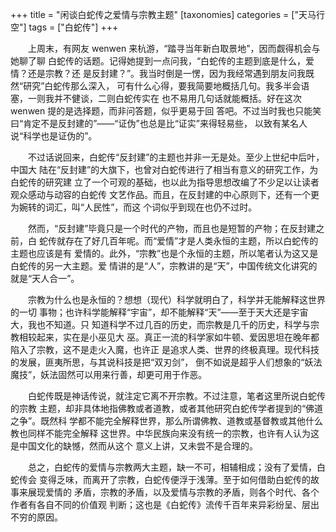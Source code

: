 +++
title = "闲谈白蛇传之爱情与宗教主题"
[taxonomies]
categories = ["天马行空"]
tags = ["白蛇传"]
+++
<!-- # 闲谈白蛇传之爱情与宗教主题 -->
<!--LINK: 2009-03-30 18:55:50 http://lymslive.blog.163.com/blog/static/842917520092306555079/ -->

<!-- 闲谈白蛇传之爱情与宗教主题 -->
<!-- 七阶子　2009-03-30 -->
　　上周末，有网友 wenwen 来杭游，“踏寻当年新白取景地”，因而觑得机会与她聊了聊
白蛇传的话题。记得她提到一点问我，“白蛇传的主题到底是什么，爱情？还是宗教？还
是反封建？”。我当时倒是一愣，因为我经常遇到朋友问我既然“研究”白蛇传那么深入，
可有什么心得，要我简要地概括几句。我多半会语塞，一则我并不健谈，二则白蛇传实在
也不易用几句话就能概括。好在这次 wenwen 提的是选择题，而非问答题，似乎更易于回
答吧。不过当时我也只能笑曰“肯定不是反封建的”——“证伪”也总是比“证实”来得轻易些，
以致有某名人说“科学也是证伪的”。

　　不过话说回来，白蛇传“反封建”的主题也并非一无是处。至少上世纪中后叶，中国大
陆在“反封建”的大旗下，也曾对白蛇传进行了相当有意义的研究工作，为白蛇传的研究建
立了一个可观的基础，也以此为指导思想改编了不少足以让读者观众感动与动容的白蛇传
文艺作品。而且，在反封建的中心原则下，还有一个更为婉转的词汇，叫“人民性”，而这
个词似乎到现在也仍不过时。
<!-- more -->

　　然而，“反封建”毕竟只是一个时代的产物，而且也是短暂的产物；在反封建之前，白
蛇传就存在了好几百年呢。而“爱情”才是人类永恒的主题，所以白蛇传的主题也应该是有
爱情的。此外，“宗教”也是个永恒的主题，所以笔者认为这又是白蛇传的另一大主题。爱
情讲的是“人”，宗教讲的是“天”，中国传统文化讲究的就是“天人合一”。

　　宗教为什么也是永恒的？想想（现代）科学就明白了，科学并无能解释这世界的一切
事物；也许科学能解释“宇宙”，却不能解释“天”——至于天大还是宇宙大，我也不知道。只
知道科学不过几百的历史，而宗教是几千的历史，科学与宗教相较起来，实在是小巫见大
巫。真正一流的科学家如牛顿、爱因思坦在晚年都陷入了宗教，这不是走火入魔，也许正
是追求人类、世界的终极真理。现代科技的发展，匪夷所思，与其说科技是把“双刃剑”，
倒不如说是超乎人们想象的“妖法魔技”，妖法固然可以用来行善，却更可用于作恶。

　　白蛇传既是神话传说，就注定它离不开宗教。不过注意，笔者这里所说白蛇传的宗教
主题，却非具体地指佛教或者道教，或者其他研究白蛇传学者提到的“佛道之争”。既然科
学都不能完全解释世界，那么所谓佛教、道教或基督教或其他什么教也同样不能完全解释
这世界。中华民族向来没有统一的宗教，也许有人认为这是中国文化的缺憾，然而从这个
意义上讲，又未尝不是合理的。

　　总之，白蛇传的爱情与宗教两大主题，缺一不可，相辅相成；没有了爱情，白蛇传会
变得乏味，而离开了宗教，白蛇传便浮于浅薄。至于如何借助白蛇传的故事来展现爱情的
矛盾，宗教的矛盾，以及爱情与宗教的矛盾，则各个时代、各个作者有各自不同的价值观
判断；这也是《白蛇传》流传千百年来异彩纷呈、层出不穷的原因。

